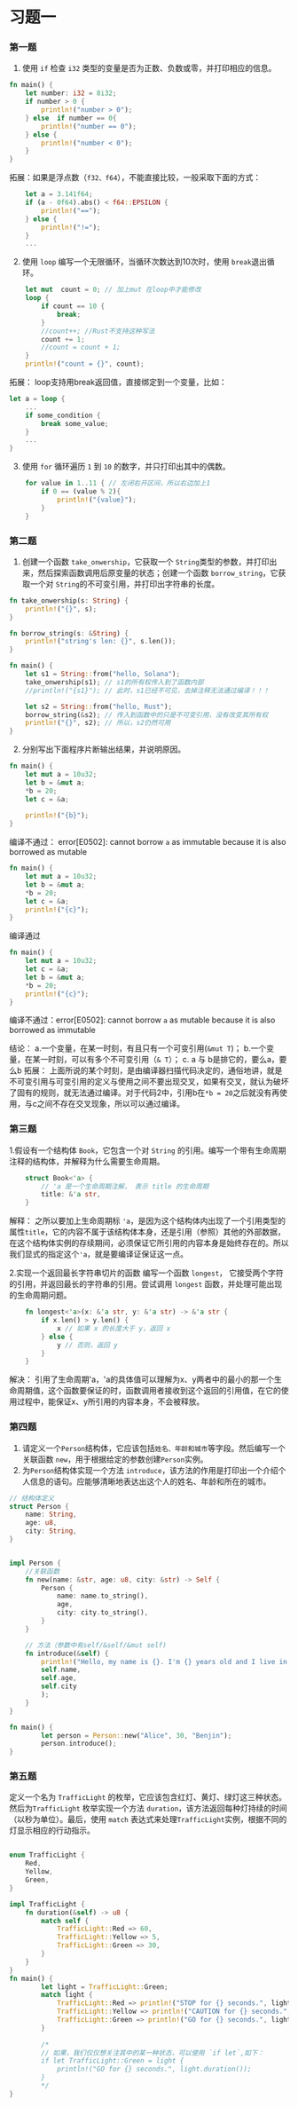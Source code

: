 # 习题一
### 第一题
1. 使用 `if` 检查 `i32` 类型的变量是否为正数、负数或零，并打印相应的信息。
```Rust
fn main() {
    let number: i32 = 8i32;
    if number > 0 {
        println!("number > 0");
    } else  if number == 0{
        println!("number == 0");
    } else {
        println!("number < 0");
    }
}
```
拓展：如果是浮点数（`f32、f64`），不能直接比较，一般采取下面的方式：
```Rust
    let a = 3.141f64;
    if (a - 0f64).abs() < f64::EPSILON {
        println!("==");
    } else {
        println!("!=");
    }
    ...
```


2. 使用 `loop` 编写一个无限循环，当循环次数达到10次时，使用 `break`退出循环。
```Rust
    let mut  count = 0; // 加上mut 在loop中才能修改
    loop {
        if count == 10 {
            break;
        }
        //count++; //Rust不支持这种写法
        count += 1;
        //count = count + 1;
    }
    println!("count = {}", count);
```
拓展： loop支持用break返回值，直接绑定到一个变量，比如：
```Rust
let a = loop {
    ...
    if some_condition {
        break some_value;
    }
    ...
}
```

3. 使用 `for` 循环遍历 `1` 到 `10` 的数字，并只打印出其中的偶数。

```Rust
    for value in 1..11 { // 左闭右开区间，所以右边加上1
        if 0 == (value % 2){
            println!("{value}");
        }
    }
```

### 第二题
1. 创建一个函数 `take_onwership`，它获取一个 `String`类型的参数，并打印出来，然后探索函数调用后原变量的状态；创建一个函数 `borrow_string`，它获取一个对 `String`的不可变引用，并打印出字符串的长度。
```Rust
fn take_onwership(s: String) {
    println!("{}", s);
}

fn borrow_string(s: &String) {
    println!("string's len: {}", s.len());
}

fn main() {
    let s1 = String::from("hello, Solana");
    take_onwership(s1); // s1的所有权传入到了函数内部
    //println!("{s1}"); // 此时，s1已经不可见，去掉注释无法通过编译！！！

    let s2 = String::from("hello, Rust");
    borrow_string(&s2); // 传入到函数中的只是不可变引用，没有改变其所有权
    println!("{}", s2); // 所以，s2仍然可用
}

```


2. 分别写出下面程序片断输出结果，并说明原因。
```Rust 
fn main() {
    let mut a = 10u32;
    let b = &mut a;
    *b = 20;
    let c = &a;
    
    println!("{b}"); 
}
```
编译不通过： error[E0502]: cannot borrow `a` as immutable because it is also borrowed as mutable

```Rust
fn main() {
    let mut a = 10u32;
    let b = &mut a;
    *b = 20;
    let c = &a;
    println!("{c}"); 
}
```
编译通过


```Rust
fn main() {
    let mut a = 10u32;
    let c = &a; 
    let b = &mut a;
    *b = 20;
    println!("{c}");
}
```
编译不通过：error[E0502]: cannot borrow `a` as mutable because it is also borrowed as immutable


结论：
a.一个变量，在某一时刻，有且只有一个可变引用(`&mut T`)；
b.一个变量，在某一时刻，可以有多个不可变引用（`& T`）；
c. a 与 b是排它的，要么a，要么b
拓展： 上面所说的某个时刻，是由编译器扫描代码决定的，通俗地讲，就是不可变引用与可变引用的定义与使用之间不要出现交叉，如果有交叉，就认为破坏了固有的规则，就无法通过编译。对于代码2中，引用b在`*b = 20`之后就没有再使用，与c之间不存在交叉现象，所以可以通过编译。

### 第三题
1.假设有一个结构体 `Book`，它包含一个对 `String` 的引用。编写一个带有生命周期注释的结构体，并解释为什么需要生命周期。

```Rust
    struct Book<'a> {
        // 'a 是一个生命周期注解， 表示 title 的生命周期
        title: &'a str,
    }
```
解释： 之所以要加上生命周期标 `'a`，是因为这个结构体内出现了一个引用类型的属性`title`，它的内容不属于该结构体本身，还是引用（参照）其他的外部数据，在这个结构体实例的存续期间，必须保证它所引用的内容本身是始终存在的。所以我们显式的指定这个`'a`，就是要编译证保证这一点。

2.实现一个返回最长字符串切片的函数
编写一个函数 `longest`， 它接受两个字符的引用，并返回最长的字符串的引用。尝试调用 `longest` 函数，并处理可能出现的生命周期问题。

```Rust
    fn longest<'a>(x: &'a str, y: &'a str) -> &'a str {
        if x.len() > y.len() {
            x // 如果 x 的长度大于 y，返回 x
        } else {
            y // 否则，返回 y
        }
    }
```
解决： 引用了生命周期'a，'a的具体值可以理解为x、y两者中的最小的那一个生命周期值，这个函数要保证的时，函数调用者接收到这个返回的引用值，在它的使用过程中，能保证x、y所引用的内容本身，不会被释放。


### 第四题
1. 请定义一个`Person`结构体，它应该包括`姓名、年龄和城市`等字段。然后编写一个关联函数 `new`，用于根据给定的参数创建`Person`实例。
2. 为`Person`结构体实现一个方法 `introduce`，该方法的作用是打印出一个介绍个人信息的语句。应能够清晰地表达出这个人的姓名、年龄和所在的城市。

```Rust
// 结构体定义
struct Person {
    name: String,
    age: u8,
    city: String,
}


impl Person {
    //关联函数
    fn new(name: &str, age: u8, city: &str) -> Self {
        Person {
            name: name.to_string(),
            age,
            city: city.to_string(),
        }
    }

    // 方法（参数中有self/&self/&mut self)
    fn introduce(&self) {
        println!("Hello, my name is {}. I'm {} years old and I live in {}. ",
        self.name,
        self.age,
        self.city
        );
    }
}

fn main() {
        let person = Person::new("Alice", 30, "Benjin");
        person.introduce();
}

```



### 第五题
定义一个名为 `TrafficLight` 的枚举，它应该包含红灯、黄灯、绿灯这三种状态。然后为`TrafficLight` 枚举实现一个方法 `duration`，该方法返回每种灯持续的时间（以秒为单位）。最后，使用 `match` 表达式来处理`TrafficLight`实例，根据不同的灯显示相应的行动指示。

```Rust

enum TrafficLight {
    Red,
    Yellow,
    Green,
}

impl TrafficLight {
    fn duration(&self) -> u8 {
        match self {
            TrafficLight::Red => 60,
            TrafficLight::Yellow => 5,
            TrafficLight::Green => 30,
        }
    }
}
fn main() {
        let light = TrafficLight::Green;
        match light {
            TrafficLight::Red => println!("STOP for {} seconds.", light.duration()),
            TrafficLight::Yellow => println!("CAUTION for {} seconds.", light.duration()),
            TrafficLight::Green => println!("GO for {} seconds.", light.duration()),
        }
        
        /*
        // 如果，我们仅仅想关注其中的某一种状态，可以使用 `if let`,如下：
        if let TrafficLight::Green = light {
            println!("GO for {} seconds.", light.duration());
        }
        */
}
```
